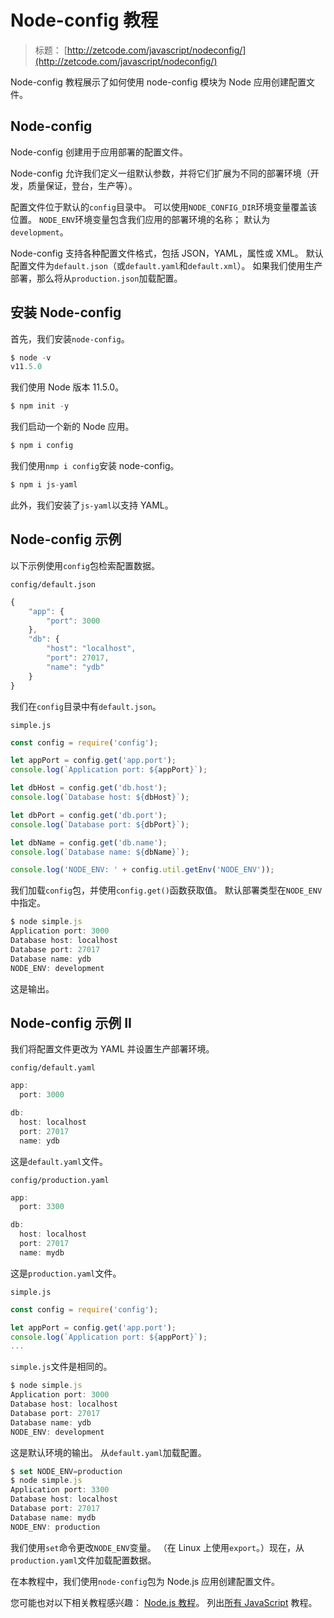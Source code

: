 # Node-config 教程

> 标题： [http://zetcode.com/javascript/nodeconfig/](http://zetcode.com/javascript/nodeconfig/)

Node-config 教程展示了如何使用 node-config 模块为 Node 应用创建配置文件。

## Node-config 

Node-config 创建用于应用部署的配置文件。

Node-config 允许我们定义一组默认参数，并将它们扩展为不同的部署环境（开发，质量保证，登台，生产等）。

配置文件位于默认的`config`目录中。 可以使用`NODE_CONFIG_DIR`环境变量覆盖该位置。 `NODE_ENV`环境变量包含我们应用的部署环境的名称； 默认为`development`。

Node-config 支持各种配置文件格式，包括 JSON，YAML，属性或 XML。 默认配置文件为`default.json`（或`default.yaml`和`default.xml`）。 如果我们使用生产部署，那么将从`production.json`加载配置。

## 安装 Node-config 

首先，我们安装`node-config`。

```js
$ node -v
v11.5.0

```

我们使用 Node 版本 11.5.0。

```js
$ npm init -y

```

我们启动一个新的 Node 应用。

```js
$ npm i config

```

我们使用`nmp i config`安装 node-config。

```js
$ npm i js-yaml

```

此外，我们安装了`js-yaml`以支持 YAML。

## Node-config 示例

以下示例使用`config`包检索配置数据。

`config/default.json`

```js
{
    "app": {
        "port": 3000
    },
    "db": {
        "host": "localhost",
        "port": 27017,
        "name": "ydb"
    }
}

```

我们在`config`目录中有`default.json`。

`simple.js`

```js
const config = require('config');

let appPort = config.get('app.port');
console.log(`Application port: ${appPort}`);

let dbHost = config.get('db.host');
console.log(`Database host: ${dbHost}`);

let dbPort = config.get('db.port');
console.log(`Database port: ${dbPort}`);

let dbName = config.get('db.name');
console.log(`Database name: ${dbName}`);

console.log('NODE_ENV: ' + config.util.getEnv('NODE_ENV'));

```

我们加载`config`包，并使用`config.get()`函数获取值。 默认部署类型在`NODE_ENV`中指定。

```js
$ node simple.js
Application port: 3000
Database host: localhost
Database port: 27017
Database name: ydb
NODE_ENV: development

```

这是输出。

## Node-config 示例 II

我们将配置文件更改为 YAML 并设置生产部署环境。

`config/default.yaml`

```js
app:
  port: 3000

db: 
  host: localhost
  port: 27017
  name: ydb

```

这是`default.yaml`文件。

`config/production.yaml`

```js
app:
  port: 3300

db: 
  host: localhost
  port: 27017
  name: mydb

```

这是`production.yaml`文件。

`simple.js`

```js
const config = require('config');

let appPort = config.get('app.port');
console.log(`Application port: ${appPort}`);
...

```

`simple.js`文件是相同的。

```js
$ node simple.js
Application port: 3000
Database host: localhost
Database port: 27017
Database name: ydb
NODE_ENV: development

```

这是默认环境的输出。 从`default.yaml`加载配置。

```js
$ set NODE_ENV=production
$ node simple.js
Application port: 3300
Database host: localhost
Database port: 27017
Database name: mydb
NODE_ENV: production

```

我们使用`set`命令更改`NODE_ENV`变量。 （在 Linux 上使用`export`。）现在，从`production.yaml`文件加载配置数据。

在本教程中，我们使用`node-config`包为 Node.js 应用创建配置文件。

您可能也对以下相关教程感兴趣： [Node.js 教程](/javascript/nodejs/)。 列出[所有 JavaScript](/all/#js) 教程。